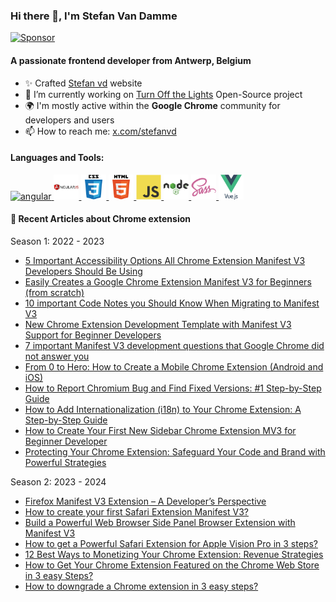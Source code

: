### Hi there 👋, I'm Stefan Van Damme

[![Sponsor](https://img.shields.io/static/v1?label=Stefan-vd-Donate-website&message=%E2%9D%A4&logo=PayPal&color=blue&style=for-the-badge)](https://www.stefanvd.net/donate/)

#### A passionate frontend developer from Antwerp, Belgium

- ✨ Crafted [Stefan vd](https://www.stefanvd.net) website
- 🔭 I’m currently working on [Turn Off the Lights](https://github.com/turnoffthelights) Open-Source project
- 🌍 I'm mostly active within the **Google Chrome** community for developers and users
- 📫 How to reach me: [x.com/stefanvd](https://x.com/stefanvd)

#### Languages and Tools:
<p align="left"> <a href="https://angular.io" target="_blank" rel="noreferrer"> <img src="https://angular.io/assets/images/logos/angular/angular.svg" alt="angular" width="40" height="40"/> </a> <a href="https://angular.io" target="_blank" rel="noreferrer"> <img src="https://raw.githubusercontent.com/devicons/devicon/master/icons/angularjs/angularjs-original-wordmark.svg" alt="angularjs" width="40" height="40"/> </a> <a href="https://www.w3schools.com/css/" target="_blank" rel="noreferrer"> <img src="https://raw.githubusercontent.com/devicons/devicon/master/icons/css3/css3-original-wordmark.svg" alt="css3" width="40" height="40"/> </a> <a href="https://www.w3.org/html/" target="_blank" rel="noreferrer"> <img src="https://raw.githubusercontent.com/devicons/devicon/master/icons/html5/html5-original-wordmark.svg" alt="html5" width="40" height="40"/> </a> <a href="https://developer.mozilla.org/en-US/docs/Web/JavaScript" target="_blank" rel="noreferrer"> <img src="https://raw.githubusercontent.com/devicons/devicon/master/icons/javascript/javascript-original.svg" alt="javascript" width="40" height="40"/> </a> <a href="https://nodejs.org" target="_blank" rel="noreferrer"> <img src="https://raw.githubusercontent.com/devicons/devicon/master/icons/nodejs/nodejs-original-wordmark.svg" alt="nodejs" width="40" height="40"/> </a> <a href="https://sass-lang.com" target="_blank" rel="noreferrer"> <img src="https://raw.githubusercontent.com/devicons/devicon/master/icons/sass/sass-original.svg" alt="sass" width="40" height="40"/> </a> <a href="https://vuejs.org/" target="_blank" rel="noreferrer"> <img src="https://raw.githubusercontent.com/devicons/devicon/master/icons/vuejs/vuejs-original-wordmark.svg" alt="vuejs" width="40" height="40"/> </a> </p>


#### 🔰 Recent Articles about Chrome extension
Season 1: 2022 - 2023
- [5 Important Accessibility Options All Chrome Extension Manifest V3 Developers Should Be Using](https://www.stefanvd.net/blog/2022/12/26/5-important-accessibility-options-for-chrome-extension-manifest-v3/)
- [Easily Creates a Google Chrome Extension Manifest V3 for Beginners (from scratch)](https://www.stefanvd.net/blog/2022/11/14/creates-a-google-chrome-extension-manifest-v3-for-beginners-from-scratch/)
- [10 important Code Notes you Should Know When Migrating to Manifest V3](https://www.stefanvd.net/blog/2022/11/07/10-important-code-notes-you-should-know-when-migrating-to-manifest-v3/)
- [New Chrome Extension Development Template with Manifest V3 Support for Beginner Developers](https://www.stefanvd.net/blog/2022/10/05/chrome-extension-development-template-manifest-v3-for-beginner-developer/)
- [7 important Manifest V3 development questions that Google Chrome did not answer you](https://www.stefanvd.net/blog/2023/01/09/7-important-manifest-v3-development-questions/)
- [From 0 to Hero: How to Create a Mobile Chrome Extension (Android and iOS)](https://www.stefanvd.net/blog/2023/02/28/from-0-to-hero-how-to-create-a-mobile-chrome-extension-android-and-ios/)
- [How to Report Chromium Bug and Find Fixed Versions: #1 Step-by-Step Guide](https://www.stefanvd.net/blog/2023/03/23/how-to-report-chromium-bug/)
- [How to Add Internationalization (i18n) to Your Chrome Extension: A Step-by-Step Guide](https://www.stefanvd.net/blog/2023/04/24/how-to-add-internationalization-i18n-chrome-extension/)
- [How to Create Your First New Sidebar Chrome Extension MV3 for Beginner Developer](https://www.stefanvd.net/blog/2023/05/06/how-to-create-a-sidebar-chrome-extension-mv3/)
- [Protecting Your Chrome Extension: Safeguard Your Code and Brand with Powerful Strategies](https://www.stefanvd.net/blog/2023/06/25/safeguard-your-code-and-brand/)
  
Season 2: 2023 - 2024
- [Firefox Manifest V3 Extension – A Developer’s Perspective](https://www.stefanvd.net/blog/2023/11/30/firefox-manifest-v3-extension-a-developer-perspective/)
- [How to create your first Safari Extension Manifest V3?](https://www.stefanvd.net/blog/2023/12/27/how-to-create-your-first-safari-extension-manifest-v3/)
- [Build a Powerful Web Browser Side Panel Browser Extension with Manifest V3](https://www.stefanvd.net/blog/2024/01/30/build-web-browser-side-panel/)
- [How to get a Powerful Safari Extension for Apple Vision Pro in 3 steps?](https://www.stefanvd.net/blog/2024/02/29/how-to-get-a-safari-extension-for-apple-vision-pro/)
- [12 Best Ways to Monetizing Your Chrome Extension: Revenue Strategies](https://www.stefanvd.net/blog/2024/03/31/monetizing-your-chrome-extension/)
- [How to Get Your Chrome Extension Featured on the Chrome Web Store in 3 easy Steps?](https://www.stefanvd.net/blog/2024/04/17/how-to-get-a-chrome-extension-featured/)
- [How to downgrade a Chrome extension in 3 easy steps?](https://www.stefanvd.net/blog/2024/05/21/how-to-downgrade-a-chrome-extension/)
